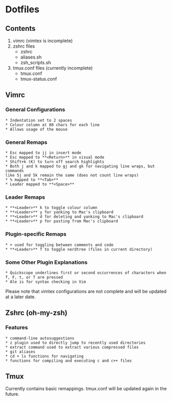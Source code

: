 # Dotfiles  

## Contents  
1. vimrc (vimtex is incomplete)
2. zshrc files
	* zshrc
	* aliases.sh
	* zsh\_scripts.sh
3. tmux.conf files (currently incomplete)
	* tmux.conf
	* tmux-status.conf  

## Vimrc  
### General Configurations 
	* Indentation set to 2 spaces
	* Colour column at 80 chars for each line
	* Allows usage of the mouse  

### General Remaps
	* Esc mapped to jj in insert mode
	* Esc mapped to **<Return>** in visual mode
	* Shift+k (K) to turn off search highlights
	* Both j and k mapped to gj and gk for navigating line wraps, but commands
	like 5j and 5k remain the same (does not count line wraps)
	* % mapped to **<Tab>**
	* Leader mapped to **<Space>**

### Leader Remaps
	* **<Leader>** k to toggle colour column
	* **<Leader>** y for yanking to Mac's clipboard
	* **<Leader>** d for deleting and yanking to Mac's clipboard
	* **<Leader>** p for pasting from Mac's clipboard  

### Plugin-specific Remaps  
	* + used for toggling between comments and code
	* **<Leader>** f to toggle nerdtree (files in current directory)  

### Some Other Plugin Explanations
	* Quickscope underlines first or second occurrences of characters when
	f, F, t, or T are pressed
	* Ale is for syntax checking in Vim  

Please note that vimtex configurations are not complete and will be updated
at a later date.

## Zshrc (oh-my-zsh)
### Features
	* command-line autosuggestions  
	* z plugin used to directly jump to recently used directories 
	* extract command used to extract various compressed files
	* git aliases
	* cd + ls functions for navigating
	* functions for compiling and executing c and c++ files

## Tmux   
Currently contains basic remappings. tmux.conf will be updated again in the future. 
